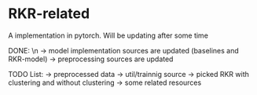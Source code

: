 # RKR-related
A implementation in pytorch. Will be updating after some time

DONE: \n
-> model implementation sources are updated (baselines and RKR-model)
-> preprocessing sources are updated

TODO List:
-> preprocessed data
-> util/trainnig source
-> picked RKR with clustering and without clustering
-> some related resources
